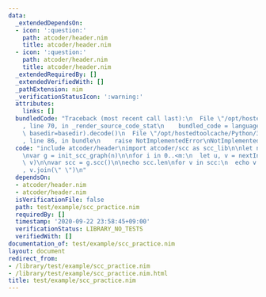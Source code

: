 ```yaml
---
data:
  _extendedDependsOn:
  - icon: ':question:'
    path: atcoder/header.nim
    title: atcoder/header.nim
  - icon: ':question:'
    path: atcoder/header.nim
    title: atcoder/header.nim
  _extendedRequiredBy: []
  _extendedVerifiedWith: []
  _pathExtension: nim
  _verificationStatusIcon: ':warning:'
  attributes:
    links: []
  bundledCode: "Traceback (most recent call last):\n  File \"/opt/hostedtoolcache/Python/3.8.5/x64/lib/python3.8/site-packages/onlinejudge_verify/documentation/build.py\"\
    , line 70, in _render_source_code_stat\n    bundled_code = language.bundle(stat.path,\
    \ basedir=basedir).decode()\n  File \"/opt/hostedtoolcache/Python/3.8.5/x64/lib/python3.8/site-packages/onlinejudge_verify/languages/nim.py\"\
    , line 86, in bundle\n    raise NotImplementedError\nNotImplementedError\n"
  code: "include atcoder/header\nimport atcoder/scc as scc_lib\n\nlet n, m = nextInt()\n\
    \nvar g = init_scc_graph(n)\n\nfor i in 0..<m:\n  let u, v = nextInt()\n  g.add_edge(u,\
    \ v)\n\nvar scc = g.scc()\n\necho scc.len\nfor v in scc:\n  echo v.len, \" \"\
    , v.join(\" \")\n"
  dependsOn:
  - atcoder/header.nim
  - atcoder/header.nim
  isVerificationFile: false
  path: test/example/scc_practice.nim
  requiredBy: []
  timestamp: '2020-09-22 23:58:45+09:00'
  verificationStatus: LIBRARY_NO_TESTS
  verifiedWith: []
documentation_of: test/example/scc_practice.nim
layout: document
redirect_from:
- /library/test/example/scc_practice.nim
- /library/test/example/scc_practice.nim.html
title: test/example/scc_practice.nim
---
```

